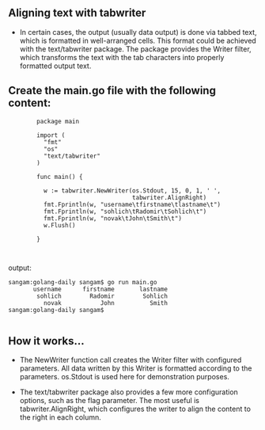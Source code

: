 ## Aligning text with tabwriter

- In certain cases, the output (usually data output) is done via tabbed text, which is formatted in well-arranged cells. This format could be achieved with the text/tabwriter package. The package provides the Writer filter, which transforms the text with the tab characters into properly formatted output text.

## Create the main.go file with the following content:



```
        package main

        import (
          "fmt"
          "os"
          "text/tabwriter"
        )

        func main() {

          w := tabwriter.NewWriter(os.Stdout, 15, 0, 1, ' ',
                                   tabwriter.AlignRight)
          fmt.Fprintln(w, "username\tfirstname\tlastname\t")
          fmt.Fprintln(w, "sohlich\tRadomir\tSohlich\t")
          fmt.Fprintln(w, "novak\tJohn\tSmith\t")
          w.Flush()

        }



```


output: 

```
sangam:golang-daily sangam$ go run main.go
       username      firstname       lastname
        sohlich        Radomir        Sohlich
          novak           John          Smith
sangam:golang-daily sangam$ 


```

## How it works...

- The NewWriter function call creates the Writer filter with configured parameters. All data written by this Writer is formatted according to the parameters. os.Stdout is used here for demonstration purposes.

- The text/tabwriter package also provides a few more configuration options, such as the flag parameter.  The most useful is tabwriter.AlignRight, which configures the writer to align the content to the right in each column.
